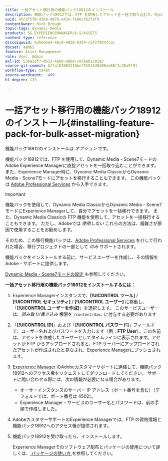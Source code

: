 ```yaml
---
title: 一括アセット移行用の機能パック18912のインストール
description: 機能パック18912では、FTP を使用してアセットを一括で取り込むか、Dynamic Media ClassicからAdobe Experience ManagerのDynamic Mediaにアセットを移行できます。 このオプションの機能パックは、アドビサポートから入手できます。
uuid: 45c2f5f8-4368-4d7b-a43e-fe96cfb272fd
contentOwner: Rick Brough
topic-tags: dynamic-media
products: SG_EXPERIENCEMANAGER/6.5/ASSETS
content-type: reference
discoiquuid: 5d5eebe4-46c9-4028-9354-c5f27944fcdc
docset: aem65
feature: Asset Management
role: User, Admin
exl-id: 53ea2cf7-d633-4ab9-a869-ce76eb1c01e5
source-git-commit: b2faf81983216bef9151548d90ae86f1c26a9f91
workflow-type: tm+mt
source-wordcount: '409'
ht-degree: 11%

---
```


# 一括アセット移行用の機能パック18912のインストール{#installing-feature-pack-for-bulk-asset-migration}

機能パック18912のインストールは *オプション* です。

機能パック18912では、FTP を使用して、Dynamic Media - Scene7モードのAdobe Experience Managerに直接アセットを一括取り込むことができます。 また、Experience Manager時に、Dynamic Media ClassicからDynamic Media - Scene7モードにアセットを移行することもできます。 この機能パックは [Adobe Professional Services](https://business.adobe.com/customers/consulting-services/main.html) から入手できます。

>[!IMPORTANT]
>
>機能パックを使用して、Dynamic Media ClassicからDynamic Media - Scene7モードにExperience Managerして、自分でアセットを一括移行できます。 また、Dynamic Media Classicの FTP 機能を使用して、アセットを一括移行することもできます。 ただし、Adobeでは *使用しない* これらの方法は、複雑さが原因で使用することをお勧めします。
>
>そのため、この移行機能パックは、[Adobe Professional Services](https://business.adobe.com/customers/consulting-services/main.html) を介して行われた場合、移行プロジェクトの一部として *のみ* サポートされます。

機能パックをインストールする前に、サービスユーザーを作成し、その情報をAdobe・サポートに提供します。

[Dynamic Media - Scene7モードの設定 ](/help/assets/config-dms7.md) も参照してください。

**一括アセット移行用の機能パック18912をインストールするには：**

1. Experience Managerインスタンスで、**[!UICONTROL ツール]** / **[!UICONTROL セキュリティ]** / **[!UICONTROL ユーザー]** に移動し、「**[!UICONTROL ユーザーを作成]**」を選択します。 このサービスユーザーは、*読み取り/書き込み* 権限を `/content/dam.` に付与する必要があります
1. 「**[!UICONTROL ID]**」および「**[!UICONTROL パスワード]**」フィールドで、ユーザー名およびパスワードを入力します（例：**FTP User**）。この名前は、アセットを作成したユーザーとしてタイムラインに表示されます。アセットが FTP からアップロードされると、FTP サーバーにアップロードされたアセットが作成されたと見なされ、Experience Managerにプッシュされます。
1. [Experience Manager](https://experienceleague.adobe.com/?support-solution=General#support) のAdobeカスタマーサポートに連絡して、機能パック18912へのアクセス権をリクエストしてダウンロードしてください。 サポートに問い合わせる際には、次の情報が必要になる場合があります。

   * オーサーインスタンスのサーバー IP アドレス（ポート番号を含む）（デフォルトでは、ポート番号は 4502）。
   * Experience Manager・サービスのユーザー名とパスワードは、前の手順で作成しました。

1. AdobeカスタマーサポートのExperience Managerでは、FTP の資格情報と機能パック18912へのアクセス権が提供されます。
1. 機能パック18912を受け取ったら、インストールします。

   Experience Managerでのソフトウェア配布とパッケージの使用について詳しくは、[ パッケージの使い方 ](/help/sites-administering/package-manager.md) を参照してください。
